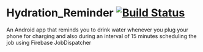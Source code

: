 # Hydration_Reminder [![Build Status](https://www.bitrise.io/app/98c81c59902d4b10.svg?token=c022xG7e-QT-ea-L64Z-Dw)](https://www.bitrise.io/app/98c81c59902d4b10)
An Android app that reminds you to drink water whenever you plug your phone for charging and also during an interval of 15 minutes
scheduling the job using Firebase JobDispatcher
